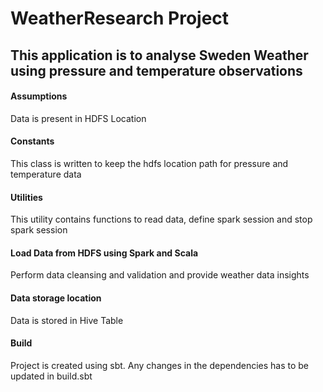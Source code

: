 # WeatherResearch Project
## This application is to analyse Sweden Weather using pressure and temperature observations
#### Assumptions
Data is present in HDFS Location
#### Constants
This class is written to keep the hdfs location path for pressure and temperature data
#### Utilities
This utility contains functions to read data, define spark session and stop spark session
#### Load Data from HDFS using Spark and Scala
Perform data cleansing and validation and provide weather data insights
#### Data storage location
Data is stored in Hive Table
#### Build
Project is created using sbt. Any changes in the dependencies has to be updated in build.sbt

